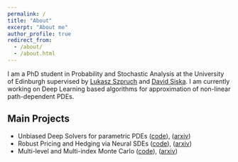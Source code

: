 ```yaml
---
permalink: /
title: "About"
excerpt: "About me"
author_profile: true
redirect_from: 
  - /about/
  - /about.html
---
```


I am a PhD student in Probability and Stochastic Analysis at the University of Edinburgh supervised by [Lukasz Szpruch](https://www.maths.ed.ac.uk/~lszpruch/) and [David Siska](https://www.maths.ed.ac.uk/~dsiska/). I am currently working on Deep Learning based algorithms for approximation of non-linear path-dependent PDEs.

Main Projects
-------
* Unbiased Deep Solvers for parametric PDEs ([code](https://github.com/msabvid/Deep-PDE-Solvers)), ([arxiv](https://arxiv.org/abs/1810.05094))
* Robust Pricing and Hedging via Neural SDEs ([code](https://github.com/msabvid/robust_nsde)), ([arxiv](https://arxiv.org/abs/2007.04154))
* Multi-level and Multi-index Monte Carlo ([code](https://github.com/msabvid/MLMC-MIMC-SGD)), ([arxiv](https://arxiv.org/abs/2006.06102))



